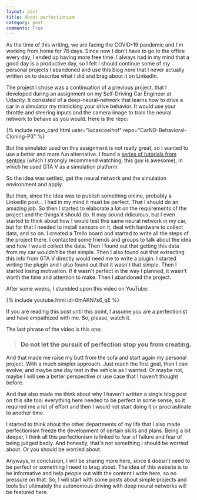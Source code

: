 ```yaml
---
layout: post
title: About perfectionism
category: post
comments: True
---
```


As the time of this writing, we are facing the COVID-19 pandemic and I'm working from
home for 76 days. Since now I don't have to go to the office every day, I ended up
having more free time. I always had in my mind that a good day is a productive day, so I felt
I should continue some of my personal projects I abandoned and use this blog here that I never actually
written on to describe what I did and brag about it on LinkedIn. 

The project I chose was a continuation of a previous project, that I developed during
an assignment on my Self-Driving Car Engineer at Udacity. It consisted of a deep-neural-network
that learns how to drive a car in a simulator my mimicking your drive behavior. It 
would use your throttle and steering inputs and the camera image to train the neural network
to behave as you would. Here is the repo:

{% include repo_card.html user="lucascoelhof" repo="CarND-Behavioral-Cloning-P3" %}


But the simulator used on this assignment is not really great, so I wanted to use 
a better and more fun alternative. I found a [series of tutorials from sentdex](https://pythonprogramming.net/game-frames-open-cv-python-plays-gta-v/)
(which I strongly recommend watching, this guy is awesome), in which he used GTA V as a simulation
platform. 

So the idea was settled, get the neural network and the simulation environment and apply.

But then, since the idea was to publish something online, probably a LinkedIn post... I had in my mind it must be perfect. 
That I should do an amazing job. So then I started to elaborate a lot on the requirements of the project and the things it should do.
It may sound ridiculous, but I even started to think about how I would test this same neural network in my car, but for 
that I needed to install sensors on it, deal with hardware to collect data, and so on. I created a Trello board and started
to write all the steps of the project there. I contacted some friends and groups to talk about the idea and how I would collect the data.
Then I found out that getting this data from my car wouldn't be that simple. Then I also found
out that extracting this info from GTA V directly would need me to write a plugin. I started writing the plugin and 
I also found out that it wasn't that simple. Then I started losing motivation. If it wasn't 
perfect in the way I planned, it wasn't worth the time and attention to make. Then I abandoned the project.

After some weeks, I stumbled upon this video on YouTube:

{% include youtube.html id=0mAKN7s6_qE %}
 
If you are reading this post until this point, I assume you are a perfectionist and have empathized with me. So, please, watch it.

The last phrase of the video is this one:

> ### Do not let the pursuit of perfection stop you from creating.

And that made me raise my butt from the sofa and start again my personal project. With a much simpler approach. Just reach
the first goal, then I can evolve, and maybe one day test in the vehicle as I wanted. Or maybe not, maybe I will see a better
perspective or use case that I haven't thought before.

And that also made me think about why I haven't written a single blog post on this site too: everything here needed to be 
perfect in some sense, so it required me a lot of effort and then I would not start doing it or procrastinate to 
another time.

I started to think about the other departments of my life that I also made perfectionism freeze the development of
certain skills and plans. Being a bit deeper, I think all this perfectionism is linked to fear of failure and fear of
being judged badly. And honestly, that's not something I should be worried about. Or you should be worried about.

Anyways, in conclusion, I will be sharing more here, since it doesn't need to be perfect or something I need to brag about.
The idea of this website is to be informative and help people out with the content I write here, so no pressure on that. 
So, I will start with some posts about simple projects and tools but ultimately the autonomous driving with deep neural networks will
be featured here. 



